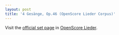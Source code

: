 ```yaml
---
layout: post
title: '4 Gesänge, Op.46 (OpenScore Lieder Corpus)'
---
```


Visit the [official set page] in [OpenScore Lieder].

[official set page]: https://musescore.com/openscore-lieder-corpus/sets/5071658
[OpenScore Lieder]: https://musescore.com/openscore-lieder-corpus

